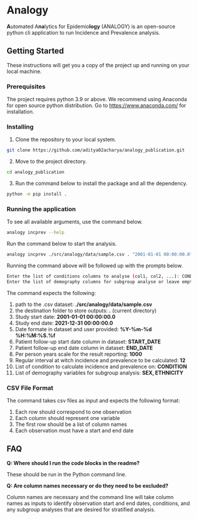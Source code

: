 # Analogy

**A**utomated A**na**lytics for Epidemio**logy** (ANALOGY) is an open-source python cli application to run Incidence and Prevalence analysis.

## Getting Started
These instructions will get you a copy of the project up and running on your local machine.

### Prerequisites
The project requires python 3.9 or above. We recommend using Anaconda for open source python distribution. Go to https://www.anaconda.com/ for installation.

### Installing

1. Clone the repository to your local system.
```bash
git clone https://github.com/aditya02acharya/analogy_publication.git
```

2. Move to the project directory.
```bash
cd analogy_publication
```

3. Run the command below to install the package and all the dependency. 
```bash
python -m pip install .
```

### Running the application

To see all available arguments, use the command below.
```bash
analogy incprev --help
```

Run the command below to start the analysis.
```bash
analogy incprev ./src/analogy/data/sample.csv . "2001-01-01 00:00:00.0" "2021-12-31 00:00:00.0" "%Y-%m-%d %H:%M:%S.%f" START_DATE END_DATE 1000 12
```
Running the command above will be followed up with the prompts below. 
```bash
Enter the list of conditions columns to analyse (col1, col2, ...): CONDITION
Enter the list of demography columns for subgroup analyse or leave empty if none (col1, col2, ...): SEX, ETHNICITY
```
The command expects the following:
1. path to the .csv dataset: **./src/analogy/data/sample.csv**
2. the destination folder to store outputs: **.** (current directory)
3. Study start date: **2001-01-01 00:00:00.0**
4. Study end date: **2021-12-31 00:00:00.0**
5. Date formate in dataset and user provided: **%Y-%m-%d %H:%M:%S.%f**
6. Patient follow-up start date column in dataset: **START_DATE**
7. Patient follow-up end date column in dataset: **END_DATE**
8. Per person years scale for the result reporting: **1000**
9. Regular interval at witch incidence and prevalence to be calculated: **12**
10. List of condition to calculate incidence and prevalence on: **CONDITION**
11. List of demography variables for subgroup analysis: **SEX, ETHNICITY**

### CSV File Format
The command takes csv files as input and expects the following format:
1. Each row should correspond to one observation
2. Each column should represent one variable
3. The first row should be a list of column names
4. Each observation must have a start and end date

   
## FAQ
**Q: Where should I run the code blocks in the readme?**

These should be run in the Python command line.


**Q: Are column names necessary or do they need to be excluded?**

Column names are necessary and the command line will take column names as inputs to identify observation start and end dates, conditions, and any subgroup analyses that are desired for stratified analysis.
